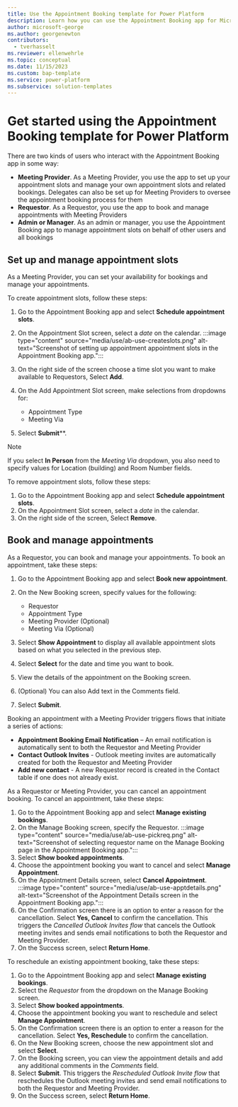 ```yaml
---
title: Use the Appointment Booking template for Power Platform
description: Learn how you can use the Appointment Booking app for Microsoft Power Platform to streamline and automate managing your appointments.
author: microsoft-george
ms.author: georgenewton
contributors:
  - tverhasselt
ms.reviewer: ellenwehrle
ms.topic: conceptual
ms.date: 11/15/2023
ms.custom: bap-template
ms.service: power-platform
ms.subservice: solution-templates
---
```


# Get started using the Appointment Booking template for Power Platform

There are two kinds of users who interact with the Appointment Booking app in some way:

- **Meeting Provider**. As a Meeting Provider, you use the app to set up your appointment slots and manage your own appointment slots and related bookings. Delegates can also be set up for Meeting Providers to oversee the appointment booking process for them
- **Requestor**. As a Requestor, you use the app to book and manage appointments with Meeting Providers
- **Admin or Manager**. As an admin or manager, you use the Appointment Booking app to manage appointment slots on behalf of other users and all bookings

## Set up and manage appointment slots

As a Meeting Provider, you can set your availability for bookings and manage your appointments.  

To create appointment slots, follow these steps:

1. Go to the Appointment Booking app and select **Schedule appointment slots**.
1. On the Appointment Slot screen, select a *date* on the calendar.
    :::image type="content" source="media/use/ab-use-createslots.png" alt-text="Screenshot of setting up appointment appointment slots in the Appointment Booking app.":::
1. On the right side of the screen choose a time slot you want to make available to Requestors, Select **Add**.
1. On the Add Appointment Slot screen, make selections from dropdowns for:

    - Appointment Type
    - Meeting Via
1. Select **Submit****.

> [!NOTE]
> If you select **In Person** from the *Meeting Via* dropdown, you also need to specify values for Location (building) and Room Number fields.

To remove appointment slots, follow these steps:

1. Go to the Appointment Booking app and select **Schedule appointment slots**.
1. On the Appointment Slot screen, select a *date* in the calendar.
1. On the right side of the screen, Select **Remove**.

## Book and manage appointments

As a Requestor, you can book and manage your appointments. To book an appointment, take these steps:

1. Go to the Appointment Booking app and select **Book new appointment**.
1. On the New Booking screen, specify values for the following:

    - Requestor
    - Appointment Type
    - Meeting Provider (Optional)
    - Meeting Via (Optional)

1. Select **Show Appointment** to display all available appointment slots based on what you selected in the previous step.
1. Select **Select** for the date and time you want to book.
1. View the details of the appointment on the Booking screen.
1. (Optional) You can also Add text in the Comments field.
1. Select **Submit**.

Booking an appointment with a Meeting Provider triggers flows that initiate a series of actions:

- **Appointment Booking Email Notification** – An email notification is automatically sent to both the Requestor and Meeting Provider
- **Contact Outlook Invites** - Outlook meeting invites are automatically created for both the Requestor and Meeting Provider
- **Add new contact** - A new Requestor record is created in the Contact table if one does not already exist.

As a  Requestor or Meeting Provider, you can cancel an appointment booking. To cancel an appointment, take these steps:

1. Go to the Appointment Booking app and select **Manage existing bookings**.
1. On the Manage Booking screen, specify the Requestor.
:::image type="content" source="media/use/ab-use-pickreq.png" alt-text="Screenshot of selecting requestor name on the Manage Booking page in the Appointment Booking app.":::
1. Select **Show booked appointments**.
1. Choose the appointment booking you want to cancel and select **Manage Appointment**.
1. On the Appointment Details screen, select **Cancel Appointment**.
:::image type="content" source="media/use/ab-use-apptdetails.png" alt-text="Screenshot of the Appointment Details screen in the Appointment Booking app.":::
1. On the Confirmation screen there is an option to enter a reason for the cancellation. Select **Yes, Cancel** to confirm the cancellation. This triggers the *Cancelled Outlook Invites flow* that cancels the Outlook meeting invites and sends email notifications to both the Requestor and Meeting Provider.
1. On the Success screen, select **Return Home**.

To reschedule an existing appointment booking, take these steps:

1. Go to the Appointment Booking app and select **Manage existing bookings**.
1. Select the *Requestor* from the dropdown on the Manage Booking screen.
1. Select **Show booked appointments**.
1. Choose the appointment booking you want to reschedule and select **Manage Appointment**.
1. On the Confirmation screen there is an option to enter a reason for the cancellation. Select **Yes, Reschedule** to confirm the cancellation.
1. On the New Booking screen, choose the new appointment slot and select **Select**.
1. On the Booking screen, you can view the appointment details and add any additional comments in the *Comments* field.
1. Select **Submit**. This triggers the *Rescheduled Outlook Invite flow* that reschedules the Outlook meeting invites and send email notifications to both the Requestor and Meeting Provider.
1. On the Success screen, select **Return Home**.
